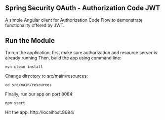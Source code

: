 ## Spring Security OAuth - Authorization Code JWT
A simple Angular client for Authorization Code Flow to demonstrate functionality offered by JWT.

## Run the Module
To run the application, first make sure authorization and resource server is already running
Then, build the app using command line:
```
mvn clean install
```

Change directory to src/main/resources:
```
cd src/main/resources
```

Finally, run our app on port 8084:
```
npm start
```

Hit the app: 
http://localhost:8084/